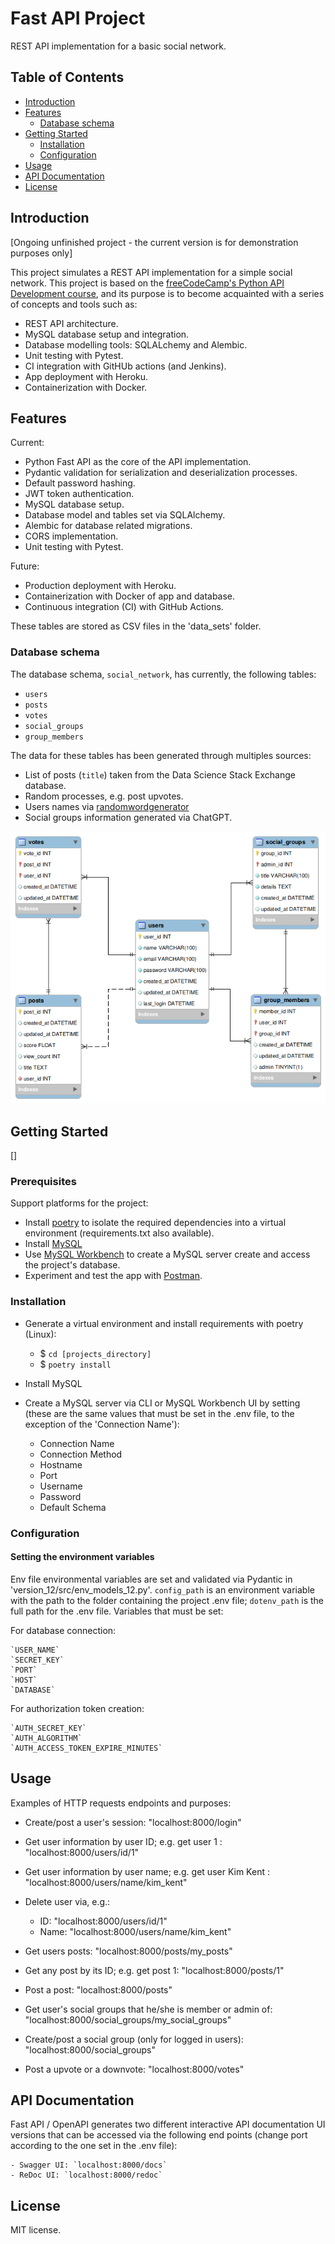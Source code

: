 # Fast API Project

REST API implementation for a basic social network.

## Table of Contents

- [Introduction](#introduction)
- [Features](#features)
  - [Database schema](#database-schema)
- [Getting Started](#getting-started)
  - [Installation](#installation)
  - [Configuration](#configuration)
- [Usage](#usage)
- [API Documentation](#api-documentation)
- [License](#license)


## Introduction

[Ongoing unfinished project - the current version is for demonstration purposes only]

This project simulates a REST API implementation for a simple social network. This project is based on the [freeCodeCamp's Python API Development course](https://www.freecodecamp.org/news/creating-apis-with-python-free-19-hour-course/), and its purpose is to become acquainted with a series of concepts and tools such as:

- REST API architecture.
- MySQL database setup and integration.
- Database modelling tools: SQLALchemy and Alembic.
- Unit testing with Pytest.
- CI integration with GitHUb actions (and Jenkins).
- App deployment with Heroku.
- Containerization with Docker.



## Features

Current:

- Python Fast API as the core of the API implementation.
- Pydantic validation for serialization and deserialization processes.  
- Default password hashing.
- JWT token authentication.
- MySQL database setup.
- Database model and tables set via SQLAlchemy.
- Alembic for database related migrations.
- CORS implementation.
- Unit testing with Pytest.

Future:

- Production deployment with Heroku.
- Containerization with Docker of app and database.
- Continuous integration (CI) with GitHub Actions.


These tables are stored as CSV files in the 'data_sets' folder.

### Database schema

The database schema, `social_network`, has currently, the following tables:

- `users`
- `posts`
- `votes`
- `social_groups`
- `group_members`

The data for these tables has been generated through multiples sources: 
- List of posts (`title`) taken from the Data Science Stack Exchange database.
- Random processes, e.g. post upvotes.
- Users names via [randomwordgenerator](https://randomwordgenerator.com/name.php)
- Social groups information generated via ChatGPT.

![erd_social_network](/img/social_network_erd.png)

## Getting Started

[]

### Prerequisites

Support platforms for the project:

- Install [poetry](https://python-poetry.org/) to isolate the required dependencies into a virtual environment (requirements.txt also available).
- Install [MySQL](https://dev.mysql.com/downloads/mysql/)
- Use [MySQL Workbench](https://dev.mysql.com/downloads/workbench/) to create a MySQL server create and access the project's database. 
- Experiment and test the app with [Postman](https://www.postman.com/downloads/).

### Installation

- Generate a virtual environment and install requirements with poetry (Linux):
    - $ `cd [projects_directory]`
    - $ `poetry install`

- Install MySQL

- Create a MySQL server via CLI or MySQL Workbench UI by setting (these are the same values that must be set in the .env file, to the exception of the 'Connection Name'):
    - Connection Name
    - Connection Method
    - Hostname
    - Port
    - Username
    - Password
    - Default Schema

### Configuration

#### Setting the environment variables

Env file environmental variables are set and validated via Pydantic in 'version_12/src/env_models_12.py'. `config_path` is an environment variable with the path to the folder containing the project .env file; `dotenv_path` is the full path for the .env file. Variables that must be set:

For database connection:

    `USER_NAME`
    `SECRET_KEY`
    `PORT`
    `HOST`
    `DATABASE`


For authorization token creation:

    `AUTH_SECRET_KEY`
    `AUTH_ALGORITHM`
    `AUTH_ACCESS_TOKEN_EXPIRE_MINUTES`

## Usage

Examples of HTTP requests endpoints and purposes:

- Create/post a user's session: "localhost:8000/login"

- Get user information by user ID; e.g. get user 1 : "localhost:8000/users/id/1"
- Get user information by user name; e.g. get user Kim Kent : "localhost:8000/users/name/kim_kent"
- Delete user via, e.g.:
    - ID: "localhost:8000/users/id/1"
    - Name:  "localhost:8000/users/name/kim_kent"

- Get users posts: "localhost:8000/posts/my_posts"
- Get any post by its ID; e.g. get post 1: "localhost:8000/posts/1"
- Post a post: "localhost:8000/posts"


- Get user's social groups that he/she is member or admin of:  "localhost:8000/social_groups/my_social_groups"
- Create/post a social group (only for logged in users): "localhost:8000/social_groups"

- Post a upvote or a downvote: "localhost:8000/votes"

## API Documentation

Fast API / OpenAPI generates two different interactive API documentation UI versions that can be accessed via the following end points (change port according to the one set in the .env file): 

    - Swagger UI: `localhost:8000/docs`
    - ReDoc UI: `localhost:8000/redoc`

## License

MIT license.



